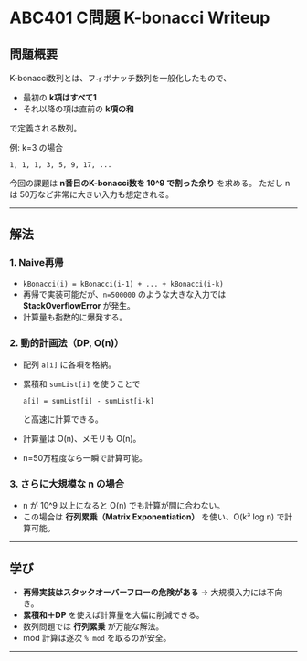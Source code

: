 # ABC401 C問題 K-bonacci Writeup

## 問題概要

K-bonacci数列とは、フィボナッチ数列を一般化したもので、

* 最初の **k項はすべて1**
* それ以降の項は直前の **k項の和**

で定義される数列。

例: k=3 の場合

```
1, 1, 1, 3, 5, 9, 17, ...
```

今回の課題は **n番目のK-bonacci数を 10^9 で割った余り** を求める。
ただし n は 50万など非常に大きい入力も想定される。

---

## 解法

### 1. Naive再帰

* `kBonacci(i) = kBonacci(i-1) + ... + kBonacci(i-k)`
* 再帰で実装可能だが、`n=500000` のような大きな入力では **StackOverflowError** が発生。
* 計算量も指数的に爆発する。

### 2. 動的計画法（DP, O(n)）

* 配列 `a[i]` に各項を格納。
* 累積和 `sumList[i]` を使うことで

  ```
  a[i] = sumList[i] - sumList[i-k]
  ```

  と高速に計算できる。
* 計算量は O(n)、メモリも O(n)。
* n=50万程度なら一瞬で計算可能。

### 3. さらに大規模な n の場合

* n が 10^9 以上になると O(n) でも計算が間に合わない。
* この場合は **行列累乗（Matrix Exponentiation）** を使い、O(k³ log n) で計算可能。

---

## 学び

* **再帰実装はスタックオーバーフローの危険がある** → 大規模入力には不向き。
* **累積和＋DP** を使えば計算量を大幅に削減できる。
* 数列問題では **行列累乗** が万能な解法。
* mod 計算は逐次 `% mod` を取るのが安全。

---
